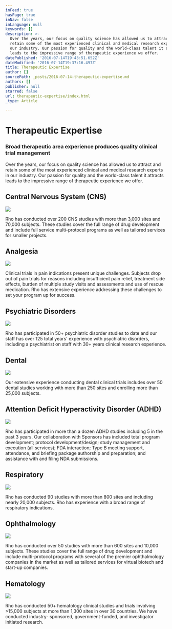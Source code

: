 ```yaml
---
inFeed: true
hasPage: true
inNav: false
inLanguage: null
keywords: []
description: >-
  Over the years, our focus on quality science has allowed us to attract and
  retain some of the most experienced clinical and medical research experts in
  our industry. Our passion for quality and the world-class talent it attracts
  leads to the impressive range of therapeutic experience we offer.
datePublished: '2016-07-14T19:43:51.652Z'
dateModified: '2016-07-14T19:37:16.497Z'
title: Therapeutic Expertise
author: []
sourcePath: _posts/2016-07-14-therapeutic-expertise.md
authors: []
publisher: null
starred: false
url: therapeutic-expertise/index.html
_type: Article

---
```

# Therapeutic Expertise

### Broad therapeutic area experience produces quality clinical trial management

Over the years, our focus on quality science has allowed us to attract and retain some of the most experienced clinical and medical research experts in our industry. Our passion for quality and the world-class talent it attracts leads to the impressive range of therapeutic experience we offer.

## Central Nervous System (CNS)
![](https://the-grid-user-content.s3-us-west-2.amazonaws.com/61c90144-8f71-4e55-877a-d9d13d3d94f1.png)

Rho has conducted over 200 CNS studies with more than 3,000 sites and 70,000 subjects. These studies cover the full range of drug development and include full service multi-protocol programs as well as tailored services for smaller projects.

## Analgesia
![](https://the-grid-user-content.s3-us-west-2.amazonaws.com/e90566bc-50cb-448a-903f-decf9d9f5d1f.png)

Clinical trials in pain indications present unique challenges. Subjects drop out of pain trials for reasons including insufficient pain relief, treatment side effects, burden of multiple study visits and assessments and use of rescue medication. Rho has extensive experience addressing these challenges to set your program up for success.

## Psychiatric Disorders
![](https://the-grid-user-content.s3-us-west-2.amazonaws.com/dfce9895-2bd5-4a5b-9769-d4612babcfd3.png)

Rho has participated in 50+ psychiatric disorder studies to date and our staff has over 125 total years' experience with psychiatric disorders, including a psychiatrist on staff with 30+ years clinical research experience.

## Dental
![](https://the-grid-user-content.s3-us-west-2.amazonaws.com/d260270d-bd44-487f-a555-6769eee1ea3f.png)

Our extensive experience conducting dental clinical trials includes over 50 dental studies working with more than 250 sites and enrolling more than 25,000 subjects.

## Attention Deficit Hyperactivity Disorder (ADHD)
![](https://the-grid-user-content.s3-us-west-2.amazonaws.com/b5736675-7126-4d35-81cd-1efb319c3c62.png)

Rho has participated in more than a dozen ADHD studies including 5 in the past 3 years. Our collaboration with Sponsors has included total program development; protocol development/design; study management and execution (all services); FDA interaction; Type B meeting support, attendance, and briefing package authorship and preparation; and assistance with and filing NDA submissions.

## Respiratory
![](https://the-grid-user-content.s3-us-west-2.amazonaws.com/94663528-366b-4e22-90ad-0ad6127c4811.png)

Rho has conducted 90 studies with more than 800 sites and including nearly 20,000 subjects. Rho has experience with a broad range of respiratory indications.

## Ophthalmology
![](https://the-grid-user-content.s3-us-west-2.amazonaws.com/29554051-3964-4d49-b509-88f2e7a53ecc.png)

Rho has conducted over 50 studies with more than 600 sites and 10,000 subjects. These studies cover the full range of drug development and include multi-protocol programs with several of the premier ophthalmology companies in the market as well as tailored services for virtual biotech and start-up companies.

## Hematology
![](https://the-grid-user-content.s3-us-west-2.amazonaws.com/1737dc53-7517-4aec-b161-61782bc423b0.png)

Rho has conducted 50+ hematology clinical studies and trials involving \>15,000 subjects at more than 1,300 sites in over 30 countries. We have conducted industry- sponsored, government-funded, and investigator initiated research.